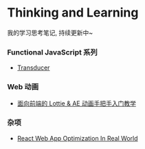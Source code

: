 # Thinking and Learning
我的学习思考笔记, 持续更新中~

### Functional JavaScript 系列
* [Transducer](https://github.com/HuQingyang/Think/tree/master/tranceducer)

### Web 动画
* [面向前端的 Lottie & AE 动画手把手入门教学](https://github.com/HuQingyang/lottie-demo)

### 杂项
* [React Web App Optimization In Real World](https://github.com/HuQingyang/Think/tree/master/react-optiomize)
